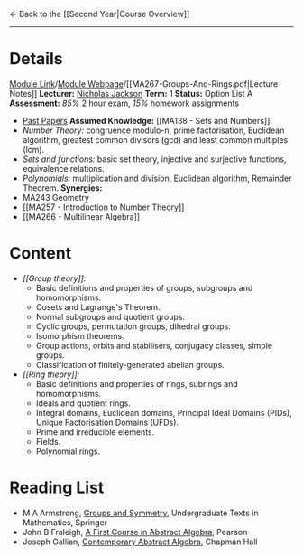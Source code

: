 ← Back to the [[Second Year|Course Overview]]
- - -
# Details
[Module Link](https://courses.warwick.ac.uk/modules/2024/MA267-10)/[Module Webpage](https://warwick.ac.uk/fac/sci/maths/currentstudents/ughandbook/ext/ma267)/[[MA267-Groups-And-Rings.pdf|Lecture Notes]]
**Lecturer:** [Nicholas Jackson](https://peoplesearch.warwick.ac.uk/profile/1670084)
**Term:** 1
**Status:** Option List A
**Assessment:** *85%* 2 hour exam, *15%* homework assignments 
- [Past Papers](https://warwick.ac.uk/exampapers?q=MA267)
**Assumed Knowledge:** [[MA138 - Sets and Numbers]]
- *Number Theory:* congruence modulo-n, prime factorisation, Euclidean algorithm, greatest common divisors (gcd) and least common multiples (lcm).
- *Sets and functions:* basic set theory, injective and surjective functions, equivalence relations.
- *Polynomials:* multiplication and division, Euclidean algorithm, Remainder Theorem.
**Synergies:** 
- MA243 Geometry
- [[MA257 - Introduction to Number Theory]]
- [[MA266 - Multilinear Algebra]]
# Content 
- *[[Group theory]]:* 
	- Basic definitions and properties of groups, subgroups and homomorphisms. 
	- Cosets and Lagrange's Theorem. 
	- Normal subgroups and quotient groups. 
	- Cyclic groups, permutation groups, dihedral groups. 
	- Isomorphism theorems. 
	- Group actions, orbits and stabilisers, conjugacy classes, simple groups. 
	- Classification of finitely-generated abelian groups.
- *[[Ring theory]]:* 
	- Basic definitions and properties of rings, subrings and homomorphisms. 
	- Ideals and quotient rings. 
	- Integral domains, Euclidean domains, Principal Ideal Domains (PIDs), Unique Factorisation Domains (UFDs). 
	- Prime and irreducible elements. 
	- Fields. 
	- Polynomial rings.
# Reading List
- M A Armstrong, [Groups and Symmetry](obsidian://open?vault=Obsidian%20Vault&file=Uni%20Stuff%2FYear%202%2FBooks%2FMA267%2FGroups%20and%20Symmetry.pdf), Undergraduate Texts in Mathematics, Springer
- John B Fraleigh, [A First Course in Abstract Algebra](obsidian://open?vault=Obsidian%20Vault&file=Uni%20Stuff%2FYear%202%2FBooks%2FMA267%2FA%20First%20Course%20in%20Abstract%20Algebra%20Fraleigh%207th%20edition.pdf), Pearson
- Joseph Gallian, [Contemporary Abstract Algebra](obsidian://open?vault=Obsidian%20Vault&file=Uni%20Stuff%2FYear%202%2FBooks%2FMA267%2FContemporary%20Abstract%20Algebra-7.pdf), Chapman Hall